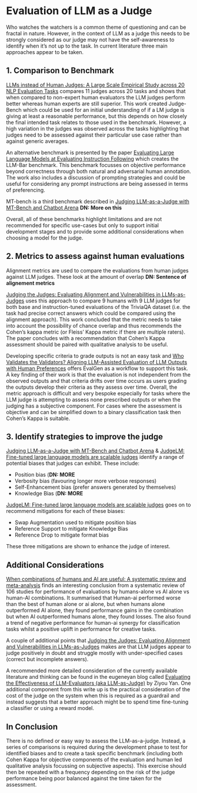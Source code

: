 # Evaluation of LLM as a Judge

Who watches the watchers is a common theme of questioning and can be fractal in nature.  However, in the context of LLM as a judge this needs to be strongly considered as our judge may not have the self-awareness to identify when it’s not up to the task. 
In current literature three main approaches appear to be taken.

## 1.	Comparison to Benchmark
[LLMs instead of Human Judges: A Large Scale Empirical Study across 20 NLP Evaluation Tasks](https://arxiv.org/pdf/2406.18403) compares 11 judges across 20 tasks and shows that when compared to non-expert human evaluators the LLM judges perform better whereas human experts are still superior.   This work created Judge-Bench which could be used for an initial understanding of if a LM judge is giving at least a reasonable performance, but this depends on how closely the final intended task relates to those used in the benchmark.   However, a high variation in the judges was observed across the tasks highlighting that judges need to be assessed against their particular use case rather than against generic averages.

An alternative benchmark is presented by the paper [Evaluating Large Language Models at Evaluating Instruction Following](https://arxiv.org/pdf/2310.07641) which creates the LLM-Bar benchmark.   This benchmark focusses on objective performance beyond correctness through both natural and adversarial human annotation.  The work also includes a discussion of prompting strategies and could be useful for considering any prompt instructions are being assessed in terms of preferencing.

MT-bench is a third benchmark described in [Judging LLM-as-a-Judge with MT-Bench and Chatbot Arena](https://arxiv.org/pdf/2306.05685) **DN: More on this**

Overall, all of these benchmarks highlight limitations and are not recommended for specific use-cases but only to support initial development stages and to provide some additional considerations when choosing a model for the judge.

## 2.	Metrics to assess against human evaluations
Alignment metrics are used to compare the evaluations from human judges against LLM judges.  These look at the amount of overlap **DN: Sentence of alignement metrics**

[Judging the Judges: Evaluating Alignment and Vulnerabilities in LLMs-as-Judges](https://arxiv.org/pdf/2406.12624v1) uses this approach to compare 9 humans with 9 LLM judges for both base and instruction-tuned evaluations of the TriviaQA dataset (i.e. the task had precise correct answers which could be compared using the alignment approach).    This work concluded that the metric needs to take into account the possibility of chance overlap and thus recommends the Cohen’s kappa metric (or Fleiss’ Kappa metric if there are multiple raters).  The paper concludes with a recommendation that Cohen’s Kappa assessment should be paired with qualitative analysis to be useful.

Developing specific criteria to grade outputs is not an easy task and [Who Validates the Validators? Aligning LLM-Assisted Evaluation of LLM Outputs with Human Preferences](https://arxiv.org/pdf/2404.12272) offers EvalGen as a workflow to support this task.  A key finding of their work is that the evaluation is not independent from the observed outputs and that criteria drifts over time occurs as users grading the outputs develop their criteria as they assess over time. 
Overall, the metric approach is difficult and very bespoke especially for tasks where the LLM judge is attempting to assess none prescribed outputs or when the judging has a subjective component.    For cases where the assessment is objective and can be simplified down to a binary classification task then Cohen’s Kappa is suitable.

## 3.	Identify strategies to improve the judge
[Judging LLM-as-a-Judge with MT-Bench and Chatbot Arena](https://arxiv.org/pdf/2306.05685) & [JudgeLM: Fine-tuned large language models are scalable judges](https://arxiv.org/pdf/2310.17631) identify a range of potential biases that judges can exhibit.   These include:

-	Position bias (**DN: MORE**
-	Verbosity bias (favouring longer more verbose responses)
-	Self-Enhancement bias (prefer answers generated by themselves)
-	Knowledge Bias (**DN: MORE**

[JudgeLM: Fine-tuned large language models are scalable judges](https://arxiv.org/pdf/2310.17631) goes on to recommend mitigations for each of these biases:

-	Swap Augmentation used to mitigate position bias
-	Reference Support to mitigate Knowledge Bias
-	Reference Drop to mitigate format bias

These three mitigations are shown to enhance the judge of interest.

## Additional Considerations
[When combinations of humans and AI are useful: A systematic review and meta-analysis](https://www.nature.com/articles/s41562-024-02024-1) finds an interesting conclusion from a systematic review of 106 studies for performance of evaluations by humans-alone vs AI alone vs human-AI combinations.   It summarised that Human-ai performed worse than the best of human alone or ai alone, but when humans alone outperformed AI alone, they found performance gains in the combination but when AI outperformed humans alone, they found losses.   The also found a trend of negative performance for human-ai synergy for classification tasks whilst a positive uplift in performance for creative tasks.

A couple of additional points that [Judging the Judges: Evaluating Alignment and Vulnerabilities in LLMs-as-Judges](https://arxiv.org/pdf/2406.12624v1) makes are that LLM judges appear to judge positively in doubt and struggle mostly with under-specified cases (correct but incomplete answers).

A recommended more detailed consideration of the currently available literature and thinking can be found in the eugeneyan blog called [Evaluating the Effectiveness of LLM-Evaluators (aka LLM-as-Judge)](https://eugeneyan.com/writing/llm-evaluators/) by Ziyou Yan.    One additional component from this write up is the practical consideration of the cost of the judge on the system when this is required as a guardrail and instead suggests that a better approach might be to spend time fine-tuning a classifier or using a reward model.

## In Conclusion
There is no defined or easy way to assess the LLM-as-a-judge.  Instead, a series of comparisons is required during the development phase to test for identified biases and to create a task specific benchmark (including both Cohen Kappa for objective components of the evaluation and human led qualitative analysis focussing on subjective aspects).   This exercise should then be repeated with a frequency depending on the risk of the judge performance being poor balanced against the time taken for the assessment.
